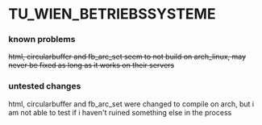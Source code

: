 # TU_WIEN_BETRIEBSSYSTEME

### known problems

~~html, circularbuffer and fb_arc_set seem to not build on arch_linux, may never be fixed as long as it works on their servers~~


### untested changes

html, circularbuffer and fb_arc_set were changed to compile on arch, but i am not able to test if i haven't ruined something else in the process